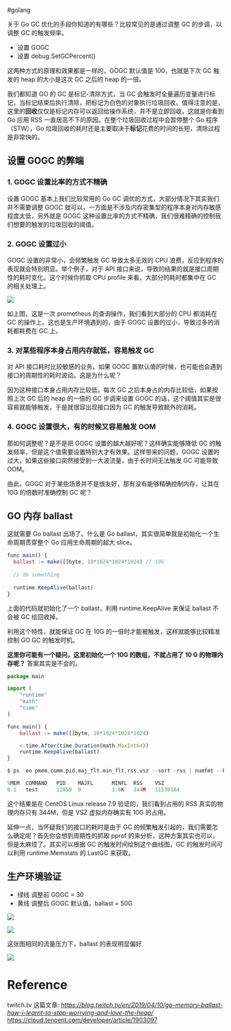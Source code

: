 #golang 


关于 Go GC 优化的手段你知道的有哪些？比较常见的是通过调整 GC 的步调，以调整 GC 的触发频率。

-   设置 GOGC
-   设置 debug.SetGCPercent()

这两种方式的原理和效果都是一样的，GOGC 默认值是 100，也就是下次 GC 触发的 heap 的大小是这次 GC 之后的 heap 的一倍。

我们都知道 GO 的 GC 是标记-清除方式，当 GC 会触发时全量遍历变量进行标记，当标记结束后执行清除，把标记为白色的对象执行垃圾回收。值得注意的是，这里的**回收**仅仅是标记内存可以返回给操作系统，并不是立即回收，这就是你看到 Go 应用 RSS 一直居高不下的原因。在整个垃圾回收过程中会暂停整个 Go 程序（STW），Go 垃圾回收的耗时还是主要取决于**标记**花费的时间的长短，清除过程是非常快的。

## **设置 GOGC 的弊端**

### **1. GOGC 设置比率的方式不精确**

设置 GOGC 基本上我们比较常用的 Go GC 调优的方式，大部分情况下其实我们并不需要调整 GOGC 就可以，一方面是不涉及内存密集型的程序本身对内存敏感程度太低，另外就是 GOGC 这种设置比率的方式不精确，我们很难精确的控制我们想要的触发的垃圾回收的阈值。

### **2. GOGC 设置过小**

GOGC 设置的非常小，会频繁触发 GC 导致太多无效的 CPU 浪费，反应到程序的表现就会特别明显。举个例子，对于 API 接口来说，导致的结果的就是接口周期性的耗时变化。这个时候你抓取 CPU profile 来看，大部分的耗时都集中在 GC 的相关处理上。

![](https://ask.qcloudimg.com/http-save/yehe-5709307/066399d39aafdd34cff619c93a4d894d.png?imageView2/2/w/1620)

如上图，这是一次 prometheus 的查询操作，我们看到大部分的 CPU 都消耗在 GC 的操作上。这也是生产环境遇到的，由于 GOGC 设置的过小，导致过多的消耗都耗费在 GC 上。

### **3. 对某些程序本身占用内存就低，容易触发 GC**

对 API 接口耗时比较敏感的业务，如果 GOGC 置默认值的时候，也可能也会遇到接口的周期性的耗时波动。这是为什么呢？

因为这种接口本身占用内存比较低，每次 GC 之后本身占的内存比较低，如果按照上次 GC 后的 heap 的一倍的 GC 步调来设置 GOGC 的话，这个阈值其实是很容易就能够触发，于是就很容出现接口因为 GC 的触发导致额外的消耗。

### **4. GOGC 设置很大，有的时候又容易触发 OOM**

那如何调整呢？是不是把 GOGC 设置的越大越好呢？这样确实能够降低 GC 的触发频率，但是这个值需要设置特别大才有效果。这样带来的问题，GOGC 设置的过大，如果这些接口突然接受到一大波流量，由于长时间无法触发 GC 可能导致 OOM。

由此，GOGC 对于某些场景并不是很友好，那有没有能够精确控制内存，让其在 10G 的倍数时准确控制 GC 呢？

## **GO 内存 ballast**

这就需要 Go ballast 出场了。什么是 Go ballast，其实很简单就是初始化一个生命周期贯穿整个 Go 应用生命周期的超大 slice。

```javascript
func main() {
  ballast := make([]byte, 10*1024*1024*1024) // 10G 
  
  // do something
  
  runtime.KeepAlive(ballast)
}
```

上面的代码就初始化了一个 ballast，利用 runtime.KeepAlive 来保证 ballast 不会被 GC 给回收掉。

利用这个特性，就能保证 GC 在 10G 的一倍时才能被触发，这样就能够比较精准控制 GO GC 的触发时机。

**这里你可能有一个疑问，这里初始化一个 10G 的数组，不就占用了 10 G 的物理内存呢？** 答案其实是不会的。

```javascript
package main

import (
    "runtime"
    "math"
    "time"
)

func main() {
    ballast := make([]byte, 10*1024*1024*1024)

    <-time.After(time.Duration(math.MaxInt64))
    runtime.KeepAlive(ballast)
}
```

```javascript
$ ps -eo pmem,comm,pid,maj_flt,min_flt,rss,vsz --sort -rss | numfmt --header --to=iec --field 5 | numfmt --header --from-unit=1024 --to=iec --field 6 | column -t | egrep "[t]est|[P]I"

%MEM  COMMAND   PID    MAJFL      MINFL  RSS    VSZ
0.1   test      12859  0          1.6K   344M   11530184
```

这个结果是在 CentOS Linux release 7.9 验证的，我们看到占用的 RSS 真实的物理内存只有 344M，但是 VSZ 虚拟内存确实有 10G 的占用。

延伸一点，当怀疑我们的接口的耗时是由于 GC 的频繁触发引起的，我们需要怎么确定呢？首先你会想到周期性的抓取 pprof 的来分析，这种方案其实也可以，但是太麻烦了。其实可以根据 GC 的触发时间绘制这个曲线图，GC 的触发时间可以利用 runtime.Memstats 的 LastGC 来获取。

## **生产环境验证**

-   绿线 调整前 GOGC = 30
-   黄线 调整后 GOGC 默认值，ballast = 50G

![](https://ask.qcloudimg.com/http-save/yehe-5709307/4eee2ab04a30c1ff500d082efc082794.png?imageView2/2/w/1620)

![](https://ask.qcloudimg.com/http-save/yehe-5709307/da9dc2b09183fa09ec88d9400a735f6c.png?imageView2/2/w/1620)

这张图相同的流量压力下，ballast 的表现明显偏好

![](https://ask.qcloudimg.com/http-save/yehe-5709307/2a50fff21a20eb8257a31faa328a2ea6.png?imageView2/2/w/1620)


# Reference
twitch.tv 这篇文章: _https://blog.twitch.tv/en/2019/04/10/go-memory-ballast-how-i-learnt-to-stop-worrying-and-love-the-heap/_
https://cloud.tencent.com/developer/article/1903097
